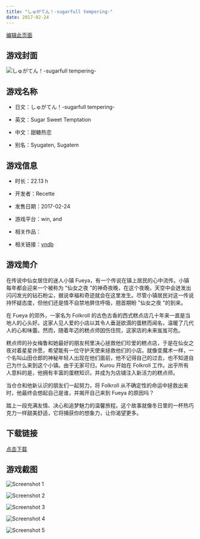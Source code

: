 ```yaml
---
title: "しゅがてん！-sugarfull tempering-"
date: 2017-02-24
---
```

[编辑此页面](https://github.com/ACG-3/ADV3-source/blob/main/source/_posts/%E3%81%97%E3%82%85%E3%81%8C%E3%81%A6%E3%82%93%EF%BC%81-sugarfull%20tempering-.md)

## 游戏封面

![しゅがてん！-sugarfull tempering-](https%3A//pan.timero.xyz/onedrive/img_lib_001/%E3%81%97%E3%82%85%E3%81%8C%E3%81%A6%E3%82%93%EF%BC%81-sugarfull%20tempering-_cover.avif)


## 游戏名称

- 日文：しゅがてん！-sugarfull tempering-
- 英文：Sugar Sweet Temptation
- 中文：甜糖热恋

- 别名：Syugaten, Sugatem


## 游戏信息

- 时长：22.13 h
- 开发者：Recette
- 发售日期：2017-02-24
- 游戏平台：win, and
- 相关作品：

- 相关链接：[vndb](https://vndb.org/v20196)


## 游戏简介

在传说中仙女居住的迷人小镇 Fueya，有一个传说在镇上居民的心中流传。小镇每年都会迎来一个被称为 "仙女之夜 "的神奇夜晚，在这个夜晚，天空中会迸发出闪闪发光的钻石粉尘，据说幸福和奇迹就会在这里发生。尽管小镇居民对这一传说持怀疑态度，但他们还是情不自禁地屏住呼吸，翘首期盼 "仙女之夜 "的到来。

在 Fueya 的郊外，一家名为 Folkroll 的古色古香的西式糕点店几十年来一直是当地人的心头好。这家人见人爱的小店以其令人垂涎欲滴的蛋糕而闻名，温暖了几代人的心和味蕾。然而，随着年迈的糕点师因伤住院，这家店的未来岌岌可危。

糕点师的孙女梅鲁和她最好的朋友柯里决心拯救他们珍爱的糕点店，于是在仙女之夜对着星星许愿，希望能有一位守护天使来拯救他们的小店。就像变魔术一样，一个名叫山田仓郎的神秘年轻人出现在他们面前，他不记得自己的过去，也不知道自己为什么来到这个小镇。由于无家可归，Kurou 开始在 Folkroll 工作。出乎所有人意料的是，他拥有丰富的蛋糕知识，并成为为店铺注入新活力的糕点师。

当仓仓和他新认识的朋友们一起努力，将 Folkroll 从不确定性的命运中拯救出来时，他最终会想起自己是谁，并揭开自己来到 Fueya 的原因吗？

踏上一段充满友情、决心和追梦魅力的温馨旅程。这个故事就像冬日里的一杯热巧克力一样甜美舒适，它将捕获你的想象力，让你渴望更多。




## 下载链接

[点击下载](https://pan.timero.xyz/onedrive/adv_lib_001/%E3%81%97%E3%82%85%E3%81%8C%E3%81%A6%E3%82%93%EF%BC%81-sugarfull%20tempering-)


## 游戏截图


![Screenshot 1](https%3A//pan.timero.xyz/onedrive/img_lib_001/%E3%81%97%E3%82%85%E3%81%8C%E3%81%A6%E3%82%93%EF%BC%81-sugarfull%20tempering-_Screenshot_1.avif)

![Screenshot 2](https%3A//pan.timero.xyz/onedrive/img_lib_001/%E3%81%97%E3%82%85%E3%81%8C%E3%81%A6%E3%82%93%EF%BC%81-sugarfull%20tempering-_Screenshot_2.avif)

![Screenshot 3](https%3A//pan.timero.xyz/onedrive/img_lib_001/%E3%81%97%E3%82%85%E3%81%8C%E3%81%A6%E3%82%93%EF%BC%81-sugarfull%20tempering-_Screenshot_3.avif)

![Screenshot 4](https%3A//pan.timero.xyz/onedrive/img_lib_001/%E3%81%97%E3%82%85%E3%81%8C%E3%81%A6%E3%82%93%EF%BC%81-sugarfull%20tempering-_Screenshot_4.avif)

![Screenshot 5](https%3A//pan.timero.xyz/onedrive/img_lib_001/%E3%81%97%E3%82%85%E3%81%8C%E3%81%A6%E3%82%93%EF%BC%81-sugarfull%20tempering-_Screenshot_5.avif)

